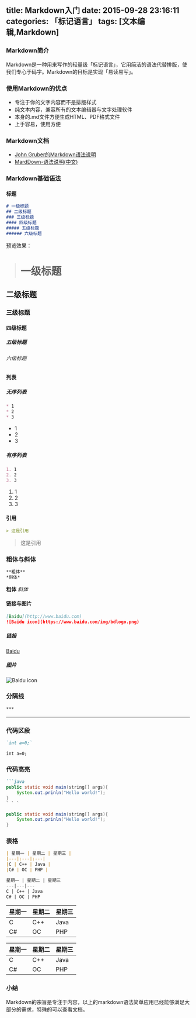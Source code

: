 title: Markdown入门
date: 2015-09-28 23:16:11
categories: 「标记语言」
tags: [文本编辑,Markdown]
---
### Markdown简介
Markdown是一种用来写作的轻量级「标记语言」，它用简洁的语法代替排版，使我们专心于码字。Markdown的目标是实现「易读易写」。
### 使用Markdown的优点
* 专注于你的文字内容而不是排版样式
* 纯文本内容，兼容所有的文本编辑器与文字处理软件
* 本身的.md文件方便生成HTML、PDF格式文件
* 上手容易，使用方便

### Markdown文档
* [John Gruber的Markdown语法说明](http://daringfireball.net/projects/markdown/syntax)
* [MardDown-语法说明(中文)](http://www.markdown.cn/)

### Markdown基础语法
#### 标题
```markdown
# 一级标题
## 二级标题
### 三级标题
#### 四级标题
##### 五级标题
###### 六级标题
```
预览效果：
># 一级标题
## 二级标题
### 三级标题
#### 四级标题
##### 五级标题
###### 六级标题


#### 列表
##### 无序列表
```markdown
* 1
* 2
* 3
```
* 1
* 2
* 3

##### 有序列表
```markdown
1. 1
2. 2
3. 3
```
1. 1
2. 2
3. 3

#### 引用
```markdown
> 这是引用
```
> 这是引用

### 粗体与斜体
```markdown
**粗体**
*斜体*
```
**粗体**
*斜体*

#### 链接与图片
```markdown
[Baidu](http://www.baidu.com)
![Baidu icon](https://www.baidu.com/img/bdlogo.png)
```
##### 链接
[Baidu](http://www.baidu.com)
##### 图片
![Baidu icon](https://www.baidu.com/img/bdlogo.png)


### 分隔线
```markdown
***
```
***
### 代码区段
```markdown
`int a=0;`
```
`int a=0;`
### 代码高亮
```markdown
```java
public static void main(string[] args){
	System.out.prinln("Hello world!");
}
` ` `
```

```java
public static void main(string[] args){
	System.out.prinln("Hello world!");
}
```
### 表格
```markdown
| 星期一 | 星期二 | 星期三 |
|---|:---|:---|
|C | C++ | Java |
|C# | OC | PHP |

星期一 | 星期二 | 星期三
---|---|---
C | C++ | Java
C# | OC | PHP
```
| 星期一 | 星期二 | 星期三 |
|---|:---|:---|
|C | C++ | Java |
|C# | OC | PHP |

星期一 | 星期二 | 星期三
---|---|---
C | C++ | Java
C# | OC | PHP

### 小结
Markdown的宗旨是专注于内容，以上的markdown语法简单应用已经能够满足大部分的需求，特殊的可以查看文档。